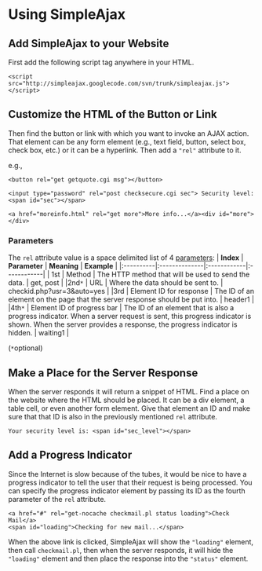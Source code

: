 # Using SimpleAjax #

## Add SimpleAjax to your Website ##
First add the following script tag anywhere in your HTML.
```
<script src="http://simpleajax.googlecode.com/svn/trunk/simpleajax.js"></script>
```

## Customize the HTML of the Button or Link ##
Then find the button or link with which you want to invoke an AJAX action. That element can be any form element (e.g., text field, button, select box, check box, etc.) or it can be a hyperlink. Then add a `"rel"` attribute to it.

e.g.,
```
<button rel="get getquote.cgi msg"></button>
```
```
<input type="password" rel="post checksecure.cgi sec"> Security level: <span id="sec"></span>
```
```
<a href="moreinfo.html" rel="get more">More info...</a><div id="more"></div>
```

### Parameters ###
The `rel` attribute value is a space delimited list of 4 [parameters](MethodParameters.md):
| **Index** | **Parameter** | **Meaning** | **Example** |
|:----------|:--------------|:------------|:------------|
| 1st | Method | The HTTP method that will be used to send the data. | get, post |
|2nd`*` | URL | Where the data should be sent to. | checkid.php?usr=3&auto=yes |
|3rd | Element ID for response | The ID of an element on the page that the server response should be put into. | header1 |
|4th`*` | Element ID of progress bar | The ID of an element that is also a progress indicator. When a server request is sent, this progress indicator is shown. When the server provides a response, the progress indicator is hidden. | waiting1 |

(`*`optional)

## Make a Place for the Server Response ##
When the server responds it will return a snippet of HTML. Find a place on the website where the HTML should be placed. It can be a div element, a table cell, or even another form element. Give that element an ID and make sure that that ID is also in the previously mentioned `rel` attribute.
```
Your security level is: <span id="sec_level"></span>
```

## Add a Progress Indicator ##
Since the Internet is slow because of the tubes, it would be nice to have a progress indicator to tell the user that their request is being processed. You can specify the progress indicator element by passing its ID as the fourth parameter of the `rel` attribute.
```
<a href="#" rel="get-nocache checkmail.pl status loading">Check Mail</a>
<span id="loading">Checking for new mail...</span>
```
When the above link is clicked, SimpleAjax will show the `"loading"` element, then call `checkmail.pl`, then when the server responds, it will hide the `"loading"` element and then place the response into the `"status"` element.